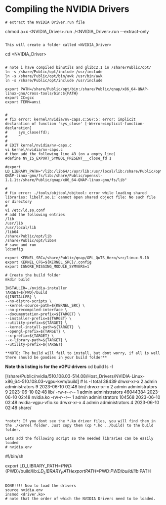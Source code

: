 # Compiling the NVIDIA Drivers
```
# extract the NVIDIA Driver.run file
```
chmod a+x <NVIDIA_Driver>.run
./<NVIDIA_Driver>.run --extract-only
```

This will create a folder called <NVIDIA_Driver>
```
cd <NVIDIA_Driver>
```

# note i have compiled binutils and glibc2.1 in /share/Public/opt/ 
ln -s /share/Public/opt/include /usr/include
ln -s /share/Public/opt/bin/awk /usr/bin/awk
ln -s /share/Public/opt/include /usr/include

export PATH=/share/Public/opt/bin:/share/Public/qnap/x86_64-QNAP-linux-gnu/cross-tools/bin:${PATH}
export CC=gcc
export TERM=ansi


#
# fix error: kernel/nvidia/nv-caps.c:567:5: error: implicit declaration of function 'sys_close' [-Werror=implicit-function-declaration]
#     sys_close(fd);
#     ^
#
# EDIT kernel/nvidia/nv-caps.c
vi kernel/nvidia/nv-caps.c
# then add the following line 43 (on a empty line)
#define NV_IS_EXPORT_SYMBOL_PRESENT___close_fd 1

#export LD_LIBRARY_PATH="/lib:/lib64/:/usr/lib:/usr/local/lib:/share/Public/opt/lib:/share/Public/qnap/x86_64-QNAP-linux-gnu/fs/lib:/share/Public/openssl-1.1.1t:/share/Public/qnap/x86_64-QNAP-linux-gnu/fs/lib"

#
# fix error: ./tools/objtool/objtool: error while loading shared libraries: libelf.so.1: cannot open shared object file: No such file or directory
#
vi /etc/ld.so.conf
# add the following entries
/lib
/usr/lib
/usr/local/lib
/lib64
/share/Public/opt/lib
/share/Public/opt/lib64
# save and run
ldconfig

export KERNEL_SRC=/share/Public/qnap/GPL_QuTS_Hero/src/linux-5.10
export KERNEL_CFG=${KERNEL_SRC}/.config
export IGNORE_MISSING_MODULE_SYMVERS=1

# Create the build folder
mkdir build

INSTALLER=./nvidia-installer 
TARGET=${PWD}/build
${INSTALLER} \
--no-distro-scripts \
--kernel-source-path=${KERNEL_SRC} \
--no-precompiled-interface \
--documentation-prefix=${TARGET} \
--installer-prefix=${TARGET} \
--utility-prefix=${TARGET} \
--kernel-install-path=${TARGET}  \
--opengl-prefix=${TARGET} \
--x-prefix=${TARGET} \
--x-library-path=${TARGET} \
--utility-prefix=${TARGET}

**NOTE: The build will fail to install, but dont worry, if all is well there should be goodies in your build folder**

```
**Note this listing is for the vGPU drivers**
cd build
ls -l

[/share/Public/nvidia/510.108.03-514.08/Host_Drivers/NVIDIA-Linux-x86_64-510.108.03-vgpu-kvm/build] # ls -l
total 38439
drwxr-xr-x 2 admin administrators        9 2023-06-10 02:48 bin/
drwxr-xr-x 2 admin administrators        9 2023-06-10 02:48 lib/
-rw-r--r-- 1 admin administrators 46044384 2023-06-10 02:48 nvidia.ko
-rw-r--r-- 1 admin administrators   104568 2023-06-10 02:48 nvidia-vgpu-vfio.ko
drwxr-xr-x 4 admin administrators        4 2023-06-10 02:48 share/
```

*note*: If you dont see the *.ko driver files, you will find them in the ./kernel folder. Just copy them (cp *.ko ../build) to the build folder.

Lets add the following script so the needed libraries can be easily loaded
# nvidia.env
```
#!/bin/sh

export LD_LIBRARY_PATH=${PWD}:${PWD}/build/lib:$LD_LIBRARY_PATH
export PATH=$PWD:$PWD/build/lib:$PATH
```

DONE!!!! Now to load the drivers
source nvidia.env
insmod <driver.ko>
# note that the order of which the NVIDIA Drivers need to be loaded.
